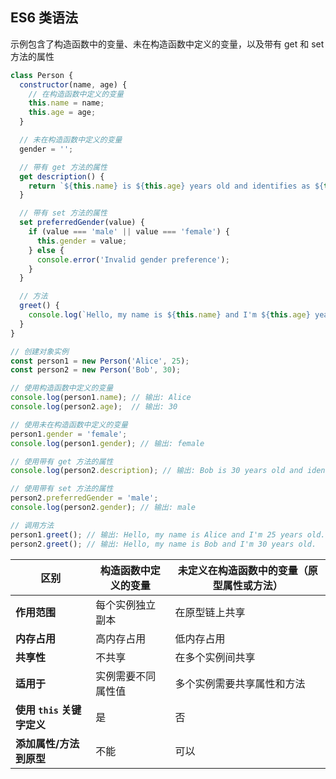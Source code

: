 ## ES6 类语法


示例包含了构造函数中的变量、未在构造函数中定义的变量，以及带有 get 和 set 方法的属性

```javascript
class Person {
  constructor(name, age) {
    // 在构造函数中定义的变量
    this.name = name;
    this.age = age;
  }

  // 未在构造函数中定义的变量
  gender = '';

  // 带有 get 方法的属性
  get description() {
    return `${this.name} is ${this.age} years old and identifies as ${this.gender}.`;
  }

  // 带有 set 方法的属性
  set preferredGender(value) {
    if (value === 'male' || value === 'female') {
      this.gender = value;
    } else {
      console.error('Invalid gender preference');
    }
  }

  // 方法
  greet() {
    console.log(`Hello, my name is ${this.name} and I'm ${this.age} years old.`);
  }
}

// 创建对象实例
const person1 = new Person('Alice', 25);
const person2 = new Person('Bob', 30);

// 使用构造函数中定义的变量
console.log(person1.name); // 输出: Alice
console.log(person2.age);  // 输出: 30

// 使用未在构造函数中定义的变量
person1.gender = 'female';
console.log(person1.gender); // 输出: female

// 使用带有 get 方法的属性
console.log(person2.description); // 输出: Bob is 30 years old and identifies as .

// 使用带有 set 方法的属性
person2.preferredGender = 'male';
console.log(person2.gender); // 输出: male

// 调用方法
person1.greet(); // 输出: Hello, my name is Alice and I'm 25 years old.
person2.greet(); // 输出: Hello, my name is Bob and I'm 30 years old.

```
| **区别**                               | **构造函数中定义的变量**    | **未定义在构造函数中的变量（原型属性或方法）**  |
|----------------------------------------|--------------------------|-------------------------------------------|
| **作用范围**                            | 每个实例独立副本         | 在原型链上共享                           |
| **内存占用**                            | 高内存占用                 | 低内存占用                                |
| **共享性**                              | 不共享                        | 在多个实例间共享                      |
| **适用于**                              | 实例需要不同属性值     | 多个实例需要共享属性和方法    |
| **使用 `this` 关键字定义**    | 是                            | 否                                              |
| **添加属性/方法到原型**     | 不能                        | 可以                                      |




